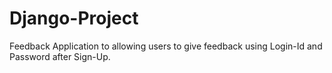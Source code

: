 # Django-Project
Feedback Application to allowing users to give feedback using Login-Id and Password after Sign-Up.
